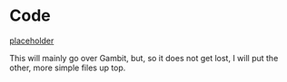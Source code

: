 # Code
[placeholder](https://github.com/Delus1onL/Images/blob/main/TVBootScreen.png)

This will mainly go over Gambit, but, so it does not get lost, I will put the other, more simple files up top.

